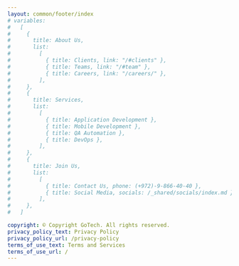 ```yaml
---
layout: common/footer/index
# variables:
#   [
#     {
#       title: About Us,
#       list:
#         [
#           { title: Clients, link: "/#clients" },
#           { title: Teams, link: "/#team" },
#           { title: Careers, link: "/careers/" },
#         ],
#     },
#     {
#       title: Services,
#       list:
#         [
#           { title: Application Development },
#           { title: Mobile Development },
#           { title: QA Automation },
#           { title: DevOps },
#         ],
#     },
#     {
#       title: Join Us,
#       list:
#         [
#           { title: Contact Us, phone: (+972)-9-866-40-40 },
#           { title: Social Media, socials: /_shared/socials/index.md },
#         ],
#     },
#   ]

copyright: © Copyright GoTech. All rights reserved.
privacy_policy_text: Privacy Policy
privacy_policy_url: /privacy-policy
terms_of_use_text: Terms and Services
terms_of_use_url: /
---
```

